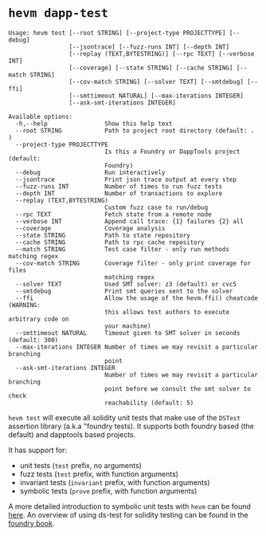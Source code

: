 # `hevm dapp-test`

```
Usage: hevm test [--root STRING] [--project-type PROJECTTYPE] [--debug]
                 [--jsontrace] [--fuzz-runs INT] [--depth INT]
                 [--replay (TEXT,BYTESTRING)] [--rpc TEXT] [--verbose INT]
                 [--coverage] [--state STRING] [--cache STRING] [--match STRING]
                 [--cov-match STRING] [--solver TEXT] [--smtdebug] [--ffi]
                 [--smttimeout NATURAL] [--max-iterations INTEGER]
                 [--ask-smt-iterations INTEGER]

Available options:
  -h,--help                Show this help text
  --root STRING            Path to project root directory (default: . )
  --project-type PROJECTTYPE
                           Is this a Foundry or DappTools project (default:
                           Foundry)
  --debug                  Run interactively
  --jsontrace              Print json trace output at every step
  --fuzz-runs INT          Number of times to run fuzz tests
  --depth INT              Number of transactions to explore
  --replay (TEXT,BYTESTRING)
                           Custom fuzz case to run/debug
  --rpc TEXT               Fetch state from a remote node
  --verbose INT            Append call trace: {1} failures {2} all
  --coverage               Coverage analysis
  --state STRING           Path to state repository
  --cache STRING           Path to rpc cache repository
  --match STRING           Test case filter - only run methods matching regex
  --cov-match STRING       Coverage filter - only print coverage for files
                           matching regex
  --solver TEXT            Used SMT solver: z3 (default) or cvc5
  --smtdebug               Print smt queries sent to the solver
  --ffi                    Allow the usage of the hevm.ffi() cheatcode (WARNING:
                           this allows test authors to execute arbitrary code on
                           your machine)
  --smttimeout NATURAL     Timeout given to SMT solver in seconds (default: 300)
  --max-iterations INTEGER Number of times we may revisit a particular branching
                           point
  --ask-smt-iterations INTEGER
                           Number of times we may revisit a particular branching
                           point before we consult the smt solver to check
                           reachability (default: 5)
```

`hevm test` will execute all solidity unit tests that make use of the `DSTest` assertion library
(a.k.a "foundry tests). It supports both foundry based (the default) and dapptools based projects.

It has support for:

- unit tests (`test` prefix, no arguments)
- fuzz tests (`test` prefix, with function arguments)
- invariant tests (`invariant` prefix, with function arguments)
- symbolic tests (`prove` prefix, with function arguments)

A more detailed introduction to symbolic unit tests with `hevm` can be found [here](https://fv.ethereum.org/2020/12/11/symbolic-execution-with-ds-test/).
An overview of using ds-test for solidity testing can be found in the [foundry book](https://book.getfoundry.sh/forge/tests).
